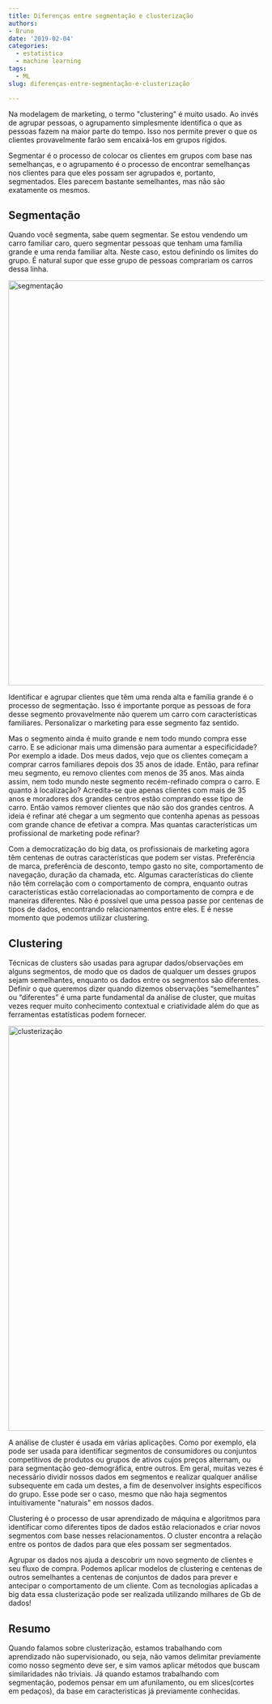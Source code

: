 ```yaml
---
title: Diferenças entre segmentação e clusterização
authors: 
- Bruno
date: '2019-02-04'
categories:
  - estatistica
  - machine learning
tags:
  - ML
slug: diferenças-entre-segmentação-e-clusterização

---
```


Na modelagem de marketing, o termo "clustering" é muito usado. Ao invés de agrupar pessoas, o agrupamento simplesmente identifica o que as pessoas fazem na maior parte do tempo. Isso nos permite prever o que os clientes provavelmente farão sem encaixá-los em grupos rígidos.

Segmentar é o processo de colocar os clientes em grupos com base nas semelhanças, e o agrupamento é o processo de encontrar semelhanças nos clientes para que eles possam ser agrupados e, portanto, segmentados. Eles parecem bastante semelhantes, mas não são exatamente os mesmos.


## Segmentação

Quando você segmenta, sabe quem segmentar. Se estou vendendo um carro familiar caro, quero segmentar pessoas que tenham uma família grande e uma renda familiar alta. Neste caso, estou definindo os limites do grupo. É natural supor que esse grupo de pessoas comprariam os carros dessa linha.

<img alt = 'segmentação' width='800' src='/img/2019-02-04-diferencas-entre-segmentacao-e-clusterizacao/segmentation.png' />

Identificar e agrupar clientes que têm uma renda alta e família grande é o processo de segmentação. Isso é importante porque as pessoas de fora desse segmento provavelmente não querem um carro com características familiares. Personalizar o marketing para esse segmento faz sentido.

Mas o segmento ainda é muito grande e nem todo mundo compra esse carro. E se adicionar mais uma dimensão para aumentar a especificidade? 
Por exemplo a idade. Dos meus dados, vejo que os clientes começam a comprar carros familiares depois dos 35 anos de idade. Então, para refinar meu segmento, eu removo clientes com menos de 35 anos. Mas ainda assim, nem todo mundo neste segmento recém-refinado compra o carro. E quanto à localização? Acredita-se que apenas clientes com mais de 35 anos e moradores dos grandes centros estão comprando esse tipo de carro. Então vamos remover clientes que não são dos grandes centros. A ideia é refinar até chegar a um segmento que contenha apenas as pessoas com grande chance de efetivar a compra. Mas quantas características um profissional de marketing pode refinar?

Com a democratização do big data, os profissionais de marketing agora têm centenas de outras características que podem ser vistas. Preferência de marca, preferência de desconto, tempo gasto no site, comportamento de navegação, duração da chamada, etc. Algumas características do cliente não têm correlação com o comportamento de compra, enquanto outras características estão correlacionadas ao comportamento de compra e de maneiras diferentes. Não é possível que uma pessoa passe por centenas de tipos de dados, encontrando relacionamentos entre eles. E é nesse momento que podemos utilizar clustering.

## Clustering

Técnicas de clusters são usadas para agrupar dados/observações em alguns segmentos, de modo que os dados de qualquer um desses grupos sejam semelhantes, enquanto os dados entre os segmentos são diferentes. Definir o que queremos dizer quando dizemos observações “semelhantes” ou “diferentes” é uma parte fundamental da análise de cluster, que muitas vezes requer muito conhecimento contextual e criatividade além do que as ferramentas estatísticas podem fornecer.

<img alt = 'clusterização' width='800' src='/img/2019-02-04-diferencas-entre-segmentacao-e-clusterizacao/cluster.png' />

A análise de cluster é usada em várias aplicações. Como por exemplo, ela pode ser usada para identificar segmentos de consumidores ou conjuntos competitivos de produtos ou grupos de ativos cujos preços alternam, ou para segmentação geo-demográfica, entre outros. Em geral, muitas vezes é necessário dividir nossos dados em segmentos e realizar qualquer análise subsequente em cada um destes, a fim de desenvolver insights específicos do grupo. Esse pode ser o caso, mesmo que não haja segmentos intuitivamente "naturais" em nossos dados.

Clustering é o processo de usar aprendizado de máquina e algoritmos para identificar como diferentes tipos de dados estão relacionados e criar novos segmentos com base nesses relacionamentos. O cluster encontra a relação entre os pontos de dados para que eles possam ser segmentados.

Agrupar os dados nos ajuda a descobrir um novo segmento de clientes e seu fluxo de compra. Podemos aplicar modelos de clustering e centenas de outros semelhantes a centenas de conjuntos de dados para prever e antecipar o comportamento de um cliente. Com as tecnologias aplicadas a big data essa clusterização pode ser realizada utilizando milhares de Gb de dados!

## Resumo

Quando falamos sobre clusterização, estamos trabalhando com aprendizado não supervisionado, ou seja, não vamos delimitar previamente como nosso segmento deve ser, e sim vamos aplicar métodos que buscam similaridades não triviais. 
Já quando estamos trabalhando com segmentação, podemos pensar em um afunilamento, ou em slices(cortes em pedaços), da base em caracteristicas já previamente conhecidas.